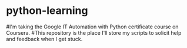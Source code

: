 # python-learning
#I'm taking the Google IT Automation with Python certificate course on Coursera.
#This repository is the place I'll store my scripts to solicit help and feedback when I get stuck.
